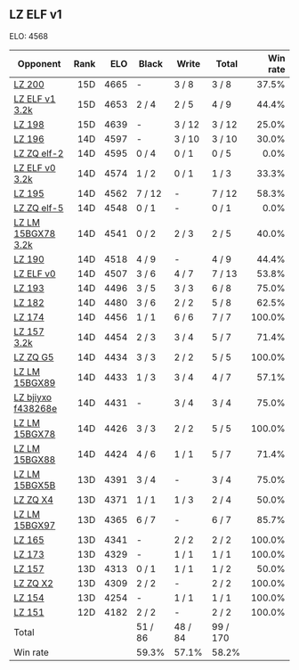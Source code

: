 ## LZ ELF v1 ##

ELO: 4568

Opponent | Rank | ELO | Black | Write | Total | Win rate
---------|-----:|----:|-------|-------|-------|-------:
[LZ 200](LZ%20200.md) | 15D | 4665 | - | 3 / 8 | 3 / 8 | 37.5%
[LZ ELF v1 3.2k](LZ%20ELF%20v1%203.2k.md) | 15D | 4653 | 2 / 4 | 2 / 5 | 4 / 9 | 44.4%
[LZ 198](LZ%20198.md) | 15D | 4639 | - | 3 / 12 | 3 / 12 | 25.0%
[LZ 196](LZ%20196.md) | 14D | 4597 | - | 3 / 10 | 3 / 10 | 30.0%
[LZ ZQ elf-2](LZ%20ZQ%20elf-2.md) | 14D | 4595 | 0 / 4 | 0 / 1 | 0 / 5 | 0.0%
[LZ ELF v0 3.2k](LZ%20ELF%20v0%203.2k.md) | 14D | 4574 | 1 / 2 | 0 / 1 | 1 / 3 | 33.3%
[LZ 195](LZ%20195.md) | 14D | 4562 | 7 / 12 | - | 7 / 12 | 58.3%
[LZ ZQ elf-5](LZ%20ZQ%20elf-5.md) | 14D | 4548 | 0 / 1 | - | 0 / 1 | 0.0%
[LZ LM 15BGX78 3.2k](LZ%20LM%2015BGX78%203.2k.md) | 14D | 4541 | 0 / 2 | 2 / 3 | 2 / 5 | 40.0%
[LZ 190](LZ%20190.md) | 14D | 4518 | 4 / 9 | - | 4 / 9 | 44.4%
[LZ ELF v0](LZ%20ELF%20v0.md) | 14D | 4507 | 3 / 6 | 4 / 7 | 7 / 13 | 53.8%
[LZ 193](LZ%20193.md) | 14D | 4496 | 3 / 5 | 3 / 3 | 6 / 8 | 75.0%
[LZ 182](LZ%20182.md) | 14D | 4480 | 3 / 6 | 2 / 2 | 5 / 8 | 62.5%
[LZ 174](LZ%20174.md) | 14D | 4456 | 1 / 1 | 6 / 6 | 7 / 7 | 100.0%
[LZ 157 3.2k](LZ%20157%203.2k.md) | 14D | 4454 | 2 / 3 | 3 / 4 | 5 / 7 | 71.4%
[LZ ZQ G5](LZ%20ZQ%20G5.md) | 14D | 4434 | 3 / 3 | 2 / 2 | 5 / 5 | 100.0%
[LZ LM 15BGX89](LZ%20LM%2015BGX89.md) | 14D | 4433 | 1 / 3 | 3 / 4 | 4 / 7 | 57.1%
[LZ bjiyxo f438268e](LZ%20bjiyxo%20f438268e.md) | 14D | 4431 | - | 3 / 4 | 3 / 4 | 75.0%
[LZ LM 15BGX78](LZ%20LM%2015BGX78.md) | 14D | 4426 | 3 / 3 | 2 / 2 | 5 / 5 | 100.0%
[LZ LM 15BGX88](LZ%20LM%2015BGX88.md) | 14D | 4424 | 4 / 6 | 1 / 1 | 5 / 7 | 71.4%
[LZ LM 15BGX5B](LZ%20LM%2015BGX5B.md) | 13D | 4391 | 3 / 4 | - | 3 / 4 | 75.0%
[LZ ZQ X4](LZ%20ZQ%20X4.md) | 13D | 4371 | 1 / 1 | 1 / 3 | 2 / 4 | 50.0%
[LZ LM 15BGX97](LZ%20LM%2015BGX97.md) | 13D | 4365 | 6 / 7 | - | 6 / 7 | 85.7%
[LZ 165](LZ%20165.md) | 13D | 4341 | - | 2 / 2 | 2 / 2 | 100.0%
[LZ 173](LZ%20173.md) | 13D | 4329 | - | 1 / 1 | 1 / 1 | 100.0%
[LZ 157](LZ%20157.md) | 13D | 4313 | 0 / 1 | 1 / 1 | 1 / 2 | 50.0%
[LZ ZQ X2](LZ%20ZQ%20X2.md) | 13D | 4309 | 2 / 2 | - | 2 / 2 | 100.0%
[LZ 154](LZ%20154.md) | 13D | 4254 | - | 1 / 1 | 1 / 1 | 100.0%
[LZ 151](LZ%20151.md) | 12D | 4182 | 2 / 2 | - | 2 / 2 | 100.0%
Total | | | 51 / 86 | 48 / 84 | 99 / 170 | 
Win rate| | | 59.3% | 57.1% | 58.2% | 
